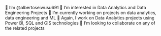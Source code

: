 🔭 I’m @albertoseiwusu691
👀 I’m interested in Data Analytics and Data Engineering Projects
🌱 I’m currently working on projects on data analytics, data engineering and ML
💬 Again, I work on Data Analytics projects using Power BI, SQL and GIS technologies
👯 I’m looking to collaborate on any of the related projects


<!---
albertoseiwusu691/albertoseiwusu691 is a ✨ special ✨ repository because its `README.md` (this file) appears on your GitHub profile.
You can click the Preview link to take a look at your changes.
--->

